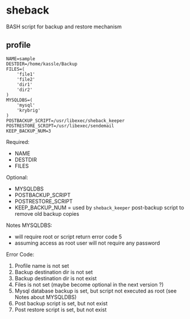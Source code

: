 # sheback

BASH script for backup and restore mechanism

## profile

```
NAME=sample
DESTDIR=/home/kassle/Backup
FILES=(
    'file1'
    'file2'
    'dir1'
    'dir2'
)
MYSQLDBS=(
    'mysql'
    'krybrig'
)
POSTBACKUP_SCRIPT=/usr/libexec/sheback_keeper
POSTRESTORE_SCRIPT=/usr/libexec/sendemail
KEEP_BACKUP_NUM=3
```

Required:

- NAME
- DESTDIR
- FILES

Optional:

- MYSQLDBS
- POSTBACKUP_SCRIPT
- POSTRESTORE_SCRIPT
- KEEP_BACKUP_NUM = used by `sheback_keeper` post-backup script to remove old backup copies

Notes MYSQLDBS:

- will require root or script return error code 5
- assuming access as root user will not require any password

Error Code:

1. Profile name is not set
2. Backup destination dir is not set
3. Backup destination dir is not exist
4. Files is not set (maybe become optional in the next version ?)
5. Mysql database backup is set, but script not executed as root (see Notes about MYSQLDBS)
6. Post backup script is set, but not exist
7. Post restore script is set, but not exist